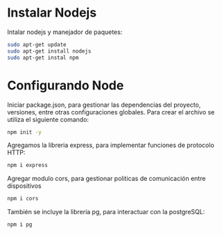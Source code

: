 # Instalar Nodejs

Intalar nodejs y manejador de paquetes:
```sh
sudo apt-get update
sudo apt-get install nodejs
sudo apt-get instal npm
```

# Configurando Node

Iniciar package.json, para gestionar las dependencias del proyecto, versiones, entre otras configuraciones globales. Para crear el archivo se utiliza el siguiente comando:

```sh
npm init -y
```
Agregamos la libreria express, para implementar funciones de protocolo HTTP:
```sh
npm i express
```
Agregar modulo cors, para gestionar politicas de comunicación entre dispositivos
```sh
npm i cors
```

También se incluye la librería pg, para interactuar con la postgreSQL:

```sh
npm i pg
```

